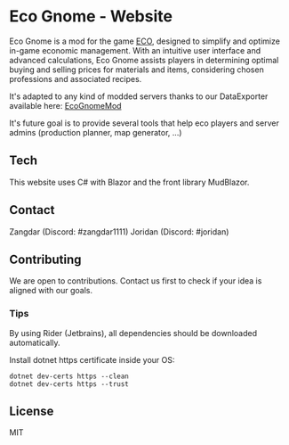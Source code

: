﻿# Eco Gnome - Website


Eco Gnome is a mod for the game [ECO](https://play.eco/), 
designed to simplify and optimize in-game economic management.
With an intuitive user interface and advanced calculations, 
Eco Gnome assists players in determining optimal buying and selling prices for materials and items, 
considering chosen professions and associated recipes.

It's adapted to any kind of modded servers thanks to our DataExporter available here: [EcoGnomeMod](https://github.com/Eco-Gnome/eco-gnome-mod)

It's future goal is to provide several tools that help eco players and server admins 
(production planner, map generator, ...)

## Tech

This website uses C# with Blazor and the front library MudBlazor.

## Contact

Zangdar (Discord: #zangdar1111)
Joridan (Discord: #joridan)

## Contributing

We are open to contributions. Contact us first to check if your idea is aligned with our goals.

### Tips

By using Rider (Jetbrains), all dependencies should be downloaded automatically.

Install dotnet https certificate inside your OS:
```
dotnet dev-certs https --clean
dotnet dev-certs https --trust
```

## License
MIT
